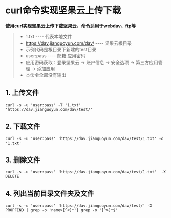 # curl命令实现坚果云上传下载


**使用curl实现坚果云上传下载坚果云，命令适用于webdav、ftp等**

<!--more-->


> - 1.txt ---- 代表本地文件
> - https://dav.jianguoyun.com/dav/ ---- 坚果云根目录
> - 示例代码是根目录下新建的test目录
> - user:pass ---- 邮箱:应用密码
> - 应用密码获取：登录坚果云 → 账户信息 → 安全选项 → 第三方应用管理 → 添加应用
> - 本命令全部没有输出

## 1. 上传文件

```shell
curl -s -u 'user:pass' -T '1.txt' 'https://dav.jianguoyun.com/dav/test/'
```

## 2. 下载文件

```shell
curl -s -u 'user:pass' 'https://dav.jianguoyun.com/dav/test/1.txt' -o '1.txt'
```

## 3. 删除文件

```shell
curl -s -u 'user:pass' 'https://dav.jianguoyun.com/dav/test/1.txt'  -X DELETE
```
## 4. 列出当前目录文件夹及文件

```shell
curl -s -u 'user:pass' 'https://dav.jianguoyun.com/dav/test/' -X PROPFIND | grep -o 'name>[^<]*'| grep -o '[^>]*$'
```

